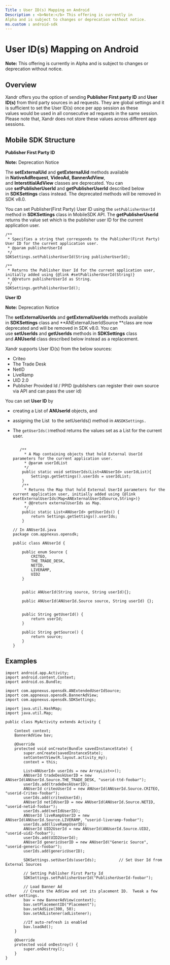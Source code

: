 ```yaml
---
Title : User ID(s) Mapping on Android
Description : <b>Note:</b> This offering is currently in
Alpha and is subject to changes or deprecation without notice.
ms.custom : android-sdk
---
```



# User ID(s) Mapping on Android





<b>Note:</b> This offering is currently in
Alpha and is subject to changes or deprecation without notice.





## Overview

Xandr offers you the option of
sending **Publisher First party ID** and **User ID(s)** from third party
sources in ad requests. They are global settings and it is sufficient to
set the User ID(s) once per app session as these values would be used in
all consecutive ad requests in the same session. Please note that,
Xandr does not store these values across
different app sessions.





## Mobile SDK Structure

**Publisher First Party ID**



<b>Note:</b> Deprecation Notice

The **setExternalUid** and **getExternalUid** methods available
in **NativeAdRequest**, **VideoAd, BannerAdView**,
and **InterstitialAdView** classes are deprecated. You can
use **setPublisherUserId** and **getPublisherUserId** described below
in **SDKSettings** class instead. The deprecated methods will be removed
in SDK v8.0.



You can set Publisher(First Party) User ID using
the `setPublisherUserId` method in **SDKSettings**
class in MobileSDK API. The **getPublisherUserId** returns the value set
which is the publisher user ID for the current application user.

``` pre
/**
 * Specifies a string that corresponds to the Publisher(First Party) User ID for the current application user.
 * @param publisherUserId
 */
SDKSettings.setPublisherUserId(String publisherUserId);
 
/**
 * Returns the Publisher User Id for the current application user, initially added using {@link #setPublisherUserId(String)}
 * @@return publisherUserId as String.
 */
SDKSettings.getPublisherUserId();
```

**User ID**



<b>Note:</b> Deprecation Notice

The **setExternalUserIds** and **getExternalUserIds** methods available
in **SDKSettings** class and **ANExternalUserIdSource **class are now
deprecated and will be removed in SDK v8.0. You can
use **setUserIds** and **getUserIds** methods in **SDKSettings** class
and **ANUserId** class described below instead as a replacement. 



Xandr supports User ID(s) from the below
sources:

- Criteo
- The Trade Desk
- NetID
- LiveRamp  
- UID 2.0
- Publisher Provided Id / PPID (publishers can register their own source
  via API and can pass the user id)

You can set **User ID** by

- creating a List of **ANUserId** objects, and

- assigning the List  to the setUserIds() method in `ANSDKSettings.`

- The `getUserIds()`method returns the values set as a List for the
  current user.

  ``` pre
   
     /**
       * A Map containing objects that hold External UserId parameters for the current application user.
       * @param userIdList
       */
      public static void setUserIds(List<ANUserId> userIdList){
          Settings.getSettings().userIds = userIdList;
      }
      /**
       * Returns the Map that hold External UserId parameters for the current application user, initially added using {@link #setExternalUserIds(Map<ANExternalUserIdSource,String>)}
       * @@return externalUserIds as Map.
       */
      public static List<ANUserId> getUserIds() {
          return Settings.getSettings().userIds;
      }
  ```

  ``` pre
  // In ANUserId.java 
  package com.appnexus.opensdk;
    
  public class ANUserId {
    
      public enum Source {
          CRITEO,
          THE_TRADE_DESK,
          NETID,
          LIVERAMP,
          UID2
      }
    
    
      public ANUserId(String source, String userId){};
    
      public ANUserId(ANUserId.Source source, String userId) {};
   
    
      public String getUserId() {
          return userId;
      }
    
      public String getSource() {
          return source;
      }
  }
  ```





## Examples

``` pre
import android.app.Activity;
import android.content.Context;
import android.os.Bundle;
 
import com.appnexus.opensdk.ANExtendedUserIdSource;
import com.appnexus.opensdk.BannerAdView;
import com.appnexus.opensdk.SDKSettings;
 
import java.util.HashMap;
import java.util.Map;
 
public class MyActivity extends Activity {
 
    Context context;
    BannerAdView bav;
 
    @Override
    protected void onCreate(Bundle savedInstanceState) {
        super.onCreate(savedInstanceState);
        setContentView(R.layout.activity_my);
        context = this;
 
        List<ANUserId> userIds = new ArrayList<>();
        ANUserId tradeDeskUserID = new ANUserId(ANUserId.Source.THE_TRADE_DESK, "userid-ttd-foobar");
        userIds.add(tradeDeskUserID);
        ANUserId criteoUserId = new ANUserId(ANUserId.Source.CRITEO, "userid-Criteo-foobar");
        userIds.add(criteoUserId);
        ANUserId netIdUserID = new ANUserId(ANUserId.Source.NETID, "userid-netid-foobar");
        userIds.add(netIdUserID);
        ANUserId liveRampUserID = new ANUserId(ANUserId.Source.LIVERAMP, "userid-liveramp-foobar");
        userIds.add(liveRampUserID);
        ANUserId UID2UserId = new ANUserId(ANUserId.Source.UID2, "userid-uid2-foobar");
        userIds.add(UID2UserId);
        ANUserId genericUserID = new ANUserId("Generic Source", "userid-generic-foobar");
        userIds.add(genericUserID);
 
        SDKSettings.setUserIds(userIds);          // Set User Id from External Sources
 
        // Setting Publisher First Party Id
        SDKSettings.setPublisherUserId("PublisherUserId-foobar");
 
        // Load Banner Ad
        // Create the AdView and set its placement ID.  Tweak a few other settings.
        bav = new BannerAdView(context);
        bav.setPlacementID("Placement");
        bav.setAdSize(300, 50);
        bav.setAdListener(adListener);
 
        //If auto-refresh is enabled
        bav.loadAd();
    }
 
    @Override
    protected void onDestroy() {
        super.onDestroy();
    }
}
```







